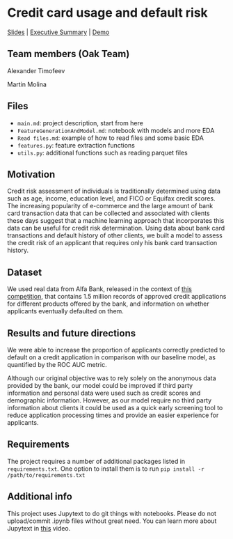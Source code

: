 # Credit card usage and default risk
[Slides](https://docs.google.com/presentation/d/1LXup8CaDlZFC_feaj2BzeHCIj5Nevm75pVJNJSUXTYo) |
[Executive Summary](https://docs.google.com/document/d/1OH3KMq_FwH_pfcZN56qx6OIA_jXwMwQan2YcQj9x-A0/) |
[Demo](https://huggingface.co/spaces/alex42t/CreditScore)
## Team members (Oak Team)
Alexander Timofeev

Martin Molina

## Files
* `main.md`: project description, start from here
* `FeatureGenerationAndModel.md`: notebook with models and more EDA
* `Read files.md`: example of how to read files and some basic EDA
* `features.py`: feature extraction functions
* `utils.py`: additional functions such as reading parquet files

## Motivation
Credit risk assessment of individuals is traditionally determined using data such as age, income, education level, and FICO or Equifax credit scores. The increasing popularity of e-commerce and the large amount of bank card transaction data that can be collected and associated with clients these days suggest that a machine learning approach that incorporates this data can be useful for credit risk determination. Using data about bank card transactions and default history of other clients, we built a model to assess the credit risk of an applicant that requires only his bank card transaction history. 

## Dataset
We used real data from Alfa Bank, released in the context of [this competition](https://ods.ai/competitions/dl-fintech-card-transactions), that contains 1.5 million records of approved credit applications for different products offered by the bank, and information on whether applicants eventually defaulted on them.

## Results and future directions
We were able to increase the proportion of applicants correctly predicted to default on a credit application in comparison with our baseline model, as quantified by the ROC AUC metric.

Although our original objective was to rely solely on the anonymous data provided by the bank, our model could be improved if third party information and personal data were used such as credit scores and demographic information. However, as our model require no third party information about clients it could be used as a quick early screening tool to reduce application processing times and provide an easier experience for applicants.

## Requirements
The project requires a number of additional packages listed in `requirements.txt`. One option to install them is to run `pip install -r /path/to/requirements.txt`

## Additional info
This project uses Jupytext to do git things with notebooks. Please do not upload/commit .ipynb files without great need. You can learn more about Jupytext in [this](https://www.youtube.com/watch?v=J5yW-NEJp5Q&t=3s) video.
